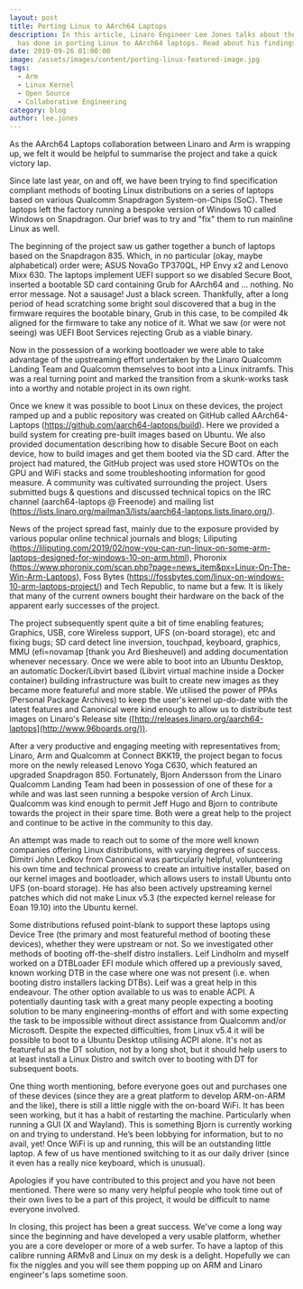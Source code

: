```yaml
---
layout: post
title: Porting Linux to AArch64 Laptops
description: In this article, Linaro Engineer Lee Jones talks about the work he
  has done in porting Linux to AArch64 laptops. Read about his findings here!
date: 2019-09-26 01:00:00
image: /assets/images/content/porting-linux-featured-image.jpg
tags:
  - Arm
  - Linux Kernel
  - Open Source
  - Collaborative Engineering
category: blog
author: lee.jones
---
```

As the AArch64 Laptops collaboration between Linaro and Arm is wrapping up, we felt it would be helpful to summarise the project and take a quick victory lap.

Since late last year, on and off, we have been trying to find specification compliant methods of booting Linux distributions on a series of laptops based on various Qualcomm Snapdragon System-on-Chips (SoC). These laptops left the factory running a bespoke version of Windows 10 called Windows on Snapdragon. Our brief was to try and "fix" them to run mainline Linux as well.

The beginning of the project saw us gather together a bunch of laptops based on the Snapdragon 835. Which, in no particular (okay, maybe alphabetical) order were; ASUS NovaGo TP370QL, HP Envy x2 and Lenovo Mixx 630. The laptops implement UEFI support so we disabled Secure Boot, inserted a bootable SD card containing Grub for AArch64 and ... nothing. No error message. Not a sausage! Just a black screen. Thankfully, after a long period of head scratching some bright soul discovered that a bug in the firmware requires the bootable binary, Grub in this case, to be compiled 4k aligned for the firmware to take any notice of it. What we saw (or were not seeing) was UEFI Boot Services rejecting Grub as a viable binary.

Now in the possession of a working bootloader we were able to take advantage of the upstreaming effort undertaken by the Linaro Qualcomm Landing Team and Qualcomm themselves to boot into a Linux initramfs. This was a real turning point and marked the transition from a skunk-works task into a worthy and notable project in its own right.

Once we knew it was possible to boot Linux on these devices, the project ramped up and a public repository was created on GitHub called AArch64-Laptops (https://github.com/aarch64-laptops/build). Here we provided a build system for creating pre-built images based on Ubuntu. We also provided documentation describing how to disable Secure Boot on each device, how to build images and get them booted via the SD card. After the project had matured, the GitHub project was used store HOWTOs on the GPU and WiFi stacks and some troubleshooting information for good measure. A community was cultivated surrounding the project. Users submitted bugs & questions and discussed technical topics on the IRC channel (aarch64-laptops @ Freenode) and mailing list (https://lists.linaro.org/mailman3/lists/aarch64-laptops.lists.linaro.org/).

News of the project spread fast, mainly due to the exposure provided by various popular online technical journals and blogs; Liliputing (<https://liliputing.com/2019/02/now-you-can-run-linux-on-some-arm-laptops-designed-for-windows-10-on-arm.html>), Phoronix (<https://www.phoronix.com/scan.php?page=news_item&px=Linux-On-The-Win-Arm-Laptops>), Foss Bytes (<https://fossbytes.com/linux-on-windows-10-arm-laptops-project/>) and Tech Republic, to name but a few. It is likely that many of the current owners bought their hardware on the back of the apparent early successes of the project.

The project subsequently spent quite a bit of time enabling features; Graphics, USB, core Wireless support, UFS (on-board storage), etc and fixing bugs; SD card detect line inversion, touchpad, keyboard, graphics, MMU (efi=novamap [thank you Ard Biesheuvel) and adding documentation whenever necessary. Once we were able to boot into an Ubuntu Desktop, an automatic Docker/Libvirt based (Libvirt virtual machine inside a Docker container) building infrastructure was built to create new images as they became more featureful and more stable. We utilised the power of PPAs (Personal Package Archives) to keep the user's kernel up-do-date with the latest features and Canonical were kind enough to allow us to distribute test images on Linaro's Release site ([http://releases.linaro.org/aarch64-laptops](http://www.96boards.org/)).

After a very productive and engaging meeting with representatives from; Linaro, Arm and Qualcomm at Connect BKK19, the project began to focus more on the newly released Lenovo Yoga C630, which featured an upgraded Snapdragon 850. Fortunately, Bjorn Andersson from the Linaro Qualcomm Landing Team had been in possession of one of these for a while and was last seen running a bespoke version of Arch Linux. Qualcomm was kind enough to permit Jeff Hugo and Bjorn to contribute towards the project in their spare time. Both were a great help to the project and continue to be active in the community to this day.

An attempt was made to reach out to some of the more well known companies offering Linux distributions, with varying degrees of success. Dimitri John Ledkov from Canonical was particularly helpful, volunteering his own time and technical prowess to create an intuitive installer, based on our kernel images and bootloader, which allows users to install Ubuntu onto UFS (on-board storage). He has also been actively upstreaming kernel patches which did not make Linux v5.3 (the expected kernel release for Eoan 19.10) into the Ubuntu kernel.

Some distributions refused point-blank to support these laptops using Device Tree (the primary and most featureful method of booting these devices), whether they were upstream or not. So we investigated other methods of booting off-the-shelf distro installers. Leif Lindholm and myself worked on a DTBLoader EFI module which offered up a previously saved, known working DTB in the case where one was not present (i.e. when booting distro installers lacking DTBs). Leif was a great help in this endeavour. The other option available to us was to enable ACPI. A potentially daunting task with a great many people expecting a booting solution to be many engineering-months of effort and with some expecting the task to be impossible without direct assistance from Qualcomm and/or Microsoft. Despite the expected difficulties, from Linux v5.4 it will be possible to boot to a Ubuntu Desktop utilising ACPI alone. It's not as featureful as the DT solution, not by a long shot, but it should help users to at least install a Linux Distro and switch over to booting with DT for subsequent boots.

One thing worth mentioning, before everyone goes out and purchases one of these devices (since they are a great platform to develop ARM-on-ARM and the like), there is still a little niggle with the on-board WiFi. It has been seen working, but it has a habit of restarting the machine. Particularly when running a GUI (X and Wayland). This is something Bjorn is currently working on and trying to understand. He’s been lobbying for information, but to no avail, yet! Once WiFi is up and running, this will be an outstanding little laptop. A few of us have mentioned switching to it as our daily driver (since it even has a really nice keyboard, which is unusual).

Apologies if you have contributed to this project and you have not been mentioned. There were so many very helpful people who took time out of their own lives to be a part of this project, it would be difficult to name everyone involved.

In closing, this project has been a great success. We've come a long way since the beginning and have developed a very usable platform, whether you are a core developer or more of a web surfer. To have a laptop of this calibre running ARMv8 and Linux on my desk is a delight. Hopefully we can fix the niggles and you will see them popping up on ARM and Linaro engineer's laps sometime soon.